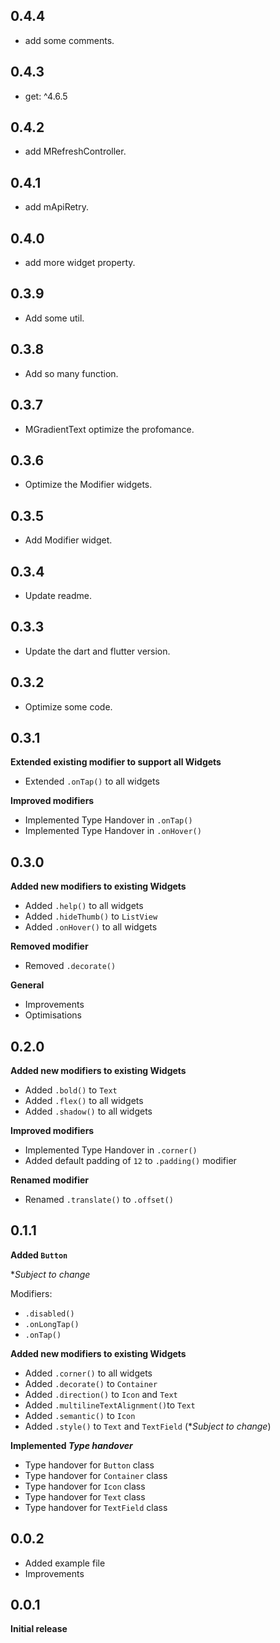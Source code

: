 ## 0.4.4
* add some comments.

## 0.4.3
* get: ^4.6.5

## 0.4.2
* add MRefreshController.

## 0.4.1
* add mApiRetry.

## 0.4.0
* add more widget property.

## 0.3.9
* Add some util. 

## 0.3.8
* Add so many function.

## 0.3.7
* MGradientText optimize the profomance.

## 0.3.6
* Optimize the Modifier widgets. 

## 0.3.5
* Add Modifier widget. 
 
## 0.3.4
* Update readme. 

## 0.3.3
* Update the dart and flutter version. 

## 0.3.2
* Optimize some code.

## 0.3.1

**Extended existing modifier to support all Widgets**

* Extended `.onTap()` to all widgets

**Improved modifiers**

* Implemented Type Handover in `.onTap()`
* Implemented Type Handover in `.onHover()`

## 0.3.0

**Added new modifiers to existing Widgets**

* Added `.help()` to all widgets
* Added `.hideThumb()` to `ListView`
* Added `.onHover()` to all widgets

**Removed modifier**

* Removed `.decorate()`

**General**

* Improvements
* Optimisations

## 0.2.0

**Added new modifiers to existing Widgets**

* Added `.bold()` to `Text`
* Added `.flex()` to all widgets
* Added `.shadow()` to all widgets

**Improved modifiers**

* Implemented Type Handover in `.corner()`
* Added default padding of `12` to `.padding()` modifier

**Renamed modifier**

* Renamed `.translate()` to `.offset()`

## 0.1.1

**Added `Button`**

**Subject to change*

Modifiers:

* `.disabled()`
* `.onLongTap()`
* `.onTap()`

**Added new modifiers to existing Widgets**

* Added `.corner()` to all widgets
* Added `.decorate()` to `Container`
* Added `.direction()` to `Icon` and `Text`
* Added `.multilineTextAlignment()`to `Text`
* Added `.semantic()` to `Icon`
* Added `.style()` to `Text` and `TextField` (**Subject to change*)

**Implemented *Type handover***

* Type handover for `Button` class
* Type handover for `Container` class
* Type handover for `Icon` class
* Type handover for `Text` class
* Type handover for `TextField` class

## 0.0.2

* Added example file
* Improvements

## 0.0.1

**Initial release**
